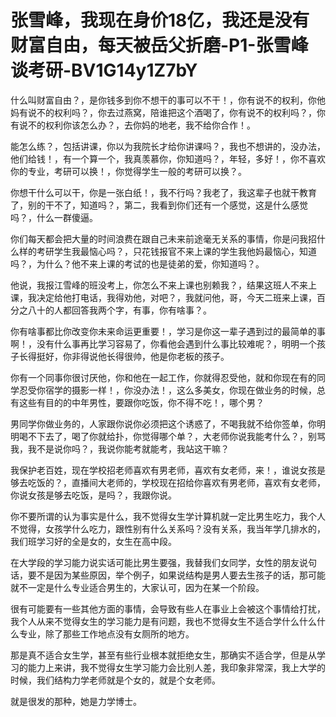 # 张雪峰，我现在身价18亿，我还是没有财富自由，每天被岳父折磨-P1-张雪峰谈考研-BV1G14y1Z7bY

什么叫财富自由？，是你钱多到你不想干的事可以不干！，你有说不的权利，你他妈有说不的权利吗？，你去过燕窝，陪谁把这个酒喝了，你有说不的权利吗？，你有说不的权利你该怎么办？，去你妈的地老，我不给你合作！。

能怎么练？，包括讲课，你以为我院长才给你讲课吗？，我也不想讲的，没办法，他们给钱！，有一个算一个，我真羡慕你，你知道吗？，年轻，多好！，你不喜欢你的专业，考研可以换！，你觉得学生一般的考研可以换？。

你想干什么可以干，你是一张白纸！，我不行吗？我老了，我这辈子也就干教育了，别的干不了，知道吗？，第二，我看到你们还有一个感觉，这是什么感觉吗？，什么一群傻逼。

你们每天都会把大量的时间浪费在跟自己未来前途毫无关系的事情，你是问我招什么样的考研学生我最恼心吗？，只花钱报官不来上课的学生我他妈最恼心，知道吗？，为什么？他不来上课的考试的也是徒弟的爱，你知道吗？。

他说，我报江雪峰的班没考上，你怎么不来上课也别赖我？，结果这班人不来上课，我决定给他打电话，我得劝他，对吧？，我就问他，哥，今天二班来上课，百分之八十的人都回答我两个字，有事，你有啥事？。

你有啥事都比你改变你未来命运更重要！，学习是你这一辈子遇到过的最简单的事啊！，没有什么事再比学习容易了，你看他会遇到什么事比较难呢？，明明一个孩子长得挺好，你非得说他长得很帅，他是你老板的孩子。

你有一个同事你很讨厌他，你和他在一起工作，你就得忍受他，就和你现在有的同学忍受你宿学的摄影一样！，你没办法！，这么多美女，你现在做业务的时候，总有这些有目的的中年男性，要跟你吃饭，你不得不吃！，哪个男？

男同学你做业务的，人家跟你说你必须把这个诱惑了，不喝我就不给你签单，你明明喝不下去了，喝了你就给扑，你觉得哪个单？，大老师你说我能考什么？，别骂我，我不是说你吗？，我说你能考就能考，我站这干嘛？

我保护老百姓，现在学校招老师喜欢有男老师，喜欢有女老师，来！，谁说女孩是够去吃饭的？，直播间大老师的，学校现在招给你喜欢有男老师，喜欢有女老师，你说女孩是够去吃饭，是吗？，我跟你说。

你不要所谓的认为事实是什么，我不觉得女生学计算机就一定比男生吃力，我个人不觉得，女孩学什么吃力，跟性别有什么关系吗？没有关系，我当年学几排水的，我们班学习好的全是女的，女生在高中段。

在大学段的学习能力说实话可能比男生要强，我替我们女同学，女性的朋友说句话，要不是因为某些原因，举个例子，如果说结构是男人要去生孩子的话，那可能就不一定是什么专业适合男生的，大家认可，因为在某一个阶段。

很有可能要有一些其他方面的事情，会导致有些人在事业上会被这个事情给打扰，我个人从来不觉得女生的学习能力是有问题，我也不觉得女生不适合学什么什么什么专业，除了那些工作地点没有女厕所的地方。

那是真不适合女生学，甚至有些行业根本就拒绝女生，那确实不适合学，但是从学习的能力上来讲，我不觉得女生学习能力会比别人差，我印象非常深，我上大学的时候，我们结构力学老师就是个女的，就是个女老师。

就是很发的那种，她是力学博士。